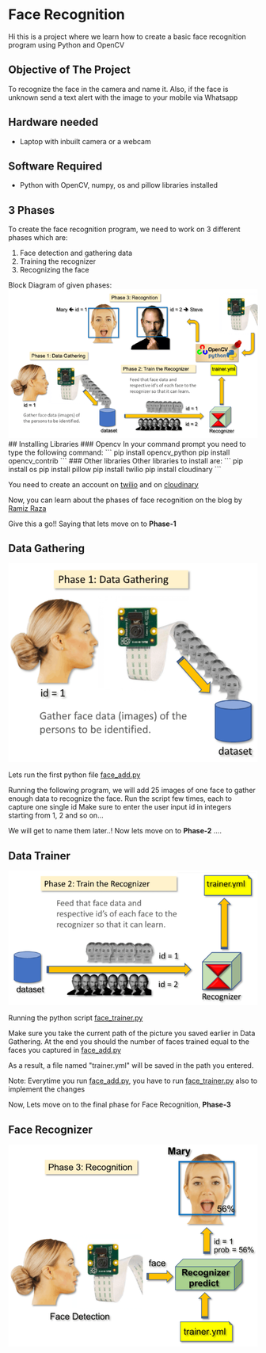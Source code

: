 # Face Recognition
Hi this is a project where we learn how to create a basic face recognition program using Python and OpenCV
## Objective of The Project
To recognize the face in the camera and name it. Also, if the face is unknown send a text alert with the image to your mobile via Whatsapp
## Hardware needed
* Laptop with inbuilt camera or a webcam
## Software Required
* Python with OpenCV, numpy, os and  pillow libraries installed 
## 3 Phases
 To create the face recognition program, we need to work on 3 different phases which are:
 1. Face detection and gathering data
 2. Training the recognizer
 3. Recognizing the face

<fig1>
<figcaption text-align: "center"> Block Diagram of given phases: </figcaption>
<img src = "images/FaceRecogBlock.png" alt = "missing" />
  </fig1><br>
 ## Installing Libraries
 ### Opencv
 In your command prompt you need to type the following command:
 ```
 pip install opencv_python
 pip install opencv_contrib
 ```
 ### Other libraries
 Other libraries to install are:
 ```
 pip install os
 pip install pillow
 pip install twilio
 pip install cloudinary
 ```
 
 You need to create an account on [twilio](https://www.twilio.com/) and on [cloudinary](https://cloudinary.com/)
 
 Now, you can learn about the phases of face recognition on the blog by [Ramiz Raza](https://www.superdatascience.com/blogs/opencv-face-recognition)

Give this a go!!
 Saying that lets move on to **Phase-1** 
 ## Data Gathering
 <fig2>
<img src = "images/phase1.png" alt = "missing" />
  </fig2><br>

Lets run the first python file [face_add.py](face_add.py)


Running the following program, we will add 25 images of one face to gather enough data to recognize the face.
Run the script few times, each to capture one single id
Make sure to enter the user input id in integers starting from 1, 2 and so on...

We will get to name them later..! 
Now lets move on to **Phase-2** ....
## Data Trainer
<fig3>
<img src = "images/phase2.png" alt = "missing" />
 </fig3><br>
 
Running the python script [face_trainer.py](face_trainer.py)


Make sure you take the current path of the picture you saved earlier in Data Gathering. 
At the end you should the number of faces trained equal to the faces you captured in [face_add.py](face_add.py)

As a result, a file named "trainer.yml" will be saved in the path you entered.

Note: Everytime you run [face_add.py](face_add.py), you have to run [face_trainer.py](face_trainer.py) also to implement the changes

Now, Lets move on to the final phase for Face Recognition, **Phase-3**

## Face Recognizer
<fig4>
<img src = "images/phase3.png" alt = "missing" />
 </fig4><br>
 
